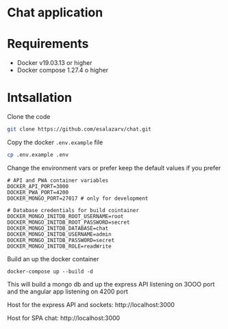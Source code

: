 # Chat application

# Requirements
- Docker v19.03.13 or higher
- Docker compose 1.27.4 o higher

# Intsallation

Clone the code
```bash
git clone https://github.com/esalazarv/chat.git
```

Copy the docker `.env.example` file
```bash
cp .env.example .env
``` 

Change the environment vars or prefer keep the default values if you prefer 
```dotenv
# API and PWA container variables
DOCKER_API_PORT=3000
DOCKER_PWA_PORT=4200
DOCKER_MONGO_PORT=27017 # only for development

# Database credentials for build cointainer
DOCKER_MONGO_INITDB_ROOT_USERNAME=root
DOCKER_MONGO_INITDB_ROOT_PASSWORD=secret
DOCKER_MONGO_INITDB_DATABASE=chat
DOCKER_MONGO_INITDB_USERNAME=admin
DOCKER_MONGO_INITDB_PASSWORD=secret
DOCKER_MONGO_INITDB_ROLE=readWrite
```

Build an up the docker container
```
docker-compose up --build -d
```

This will build a mongo db and up the express API listening on 3OOO port
and the angular app listening on 4200 port

Host for the express API and sockets:
http://localhost:3000

Host for SPA chat:
http://localhost:3000


